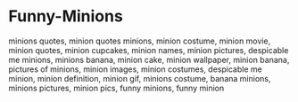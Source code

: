 # Funny-Minions
minions quotes, minion quotes minions, minion costume, minion movie, minion quotes, minion cupcakes, minion names, minion pictures, despicable me minions, minions banana, minion cake, minion wallpaper, minion banana, pictures of minions, minion images, minion costumes, despicable me minion, minion definition, minion gif, minions costume, banana minions, minions pictures, minion pics, funny minions, funny minion
